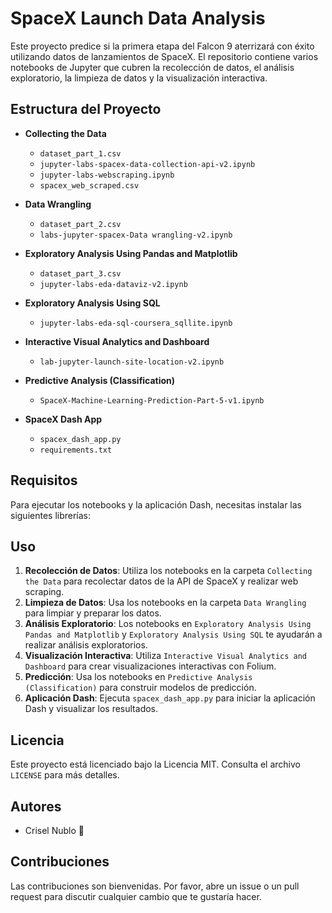 # SpaceX Launch Data Analysis

Este proyecto predice si la primera etapa del Falcon 9 aterrizará con éxito utilizando datos de lanzamientos de SpaceX. El repositorio contiene varios notebooks de Jupyter que cubren la recolección de datos, el análisis exploratorio, la limpieza de datos y la visualización interactiva.

## Estructura del Proyecto

- **Collecting the Data**
  - `dataset_part_1.csv`
  - `jupyter-labs-spacex-data-collection-api-v2.ipynb`
  - `jupyter-labs-webscraping.ipynb`
  - `spacex_web_scraped.csv`

- **Data Wrangling**
  - `dataset_part_2.csv`
  - `labs-jupyter-spacex-Data wrangling-v2.ipynb`

- **Exploratory Analysis Using Pandas and Matplotlib**
  - `dataset_part_3.csv`
  - `jupyter-labs-eda-dataviz-v2.ipynb`

- **Exploratory Analysis Using SQL**
  - `jupyter-labs-eda-sql-coursera_sqllite.ipynb`

- **Interactive Visual Analytics and Dashboard**
  - `lab-jupyter-launch-site-location-v2.ipynb`

- **Predictive Analysis (Classification)**
  - `SpaceX-Machine-Learning-Prediction-Part-5-v1.ipynb`

- **SpaceX Dash App**
  - `spacex_dash_app.py`
  - `requirements.txt`

## Requisitos

Para ejecutar los notebooks y la aplicación Dash, necesitas instalar las siguientes librerías:

## Uso

1. **Recolección de Datos**: Utiliza los notebooks en la carpeta `Collecting the Data` para recolectar datos de la API de SpaceX y realizar web scraping.
2. **Limpieza de Datos**: Usa los notebooks en la carpeta `Data Wrangling` para limpiar y preparar los datos.
3. **Análisis Exploratorio**: Los notebooks en `Exploratory Analysis Using Pandas and Matplotlib` y `Exploratory Analysis Using SQL` te ayudarán a realizar análisis exploratorios.
4. **Visualización Interactiva**: Utiliza `Interactive Visual Analytics and Dashboard` para crear visualizaciones interactivas con Folium.
5. **Predicción**: Usa los notebooks en `Predictive Analysis (Classification)` para construir modelos de predicción.
6. **Aplicación Dash**: Ejecuta `spacex_dash_app.py` para iniciar la aplicación Dash y visualizar los resultados.

## Licencia

Este proyecto está licenciado bajo la Licencia MIT. Consulta el archivo `LICENSE` para más detalles.

## Autores

- Crisel Nublo 🪻

## Contribuciones

Las contribuciones son bienvenidas. Por favor, abre un issue o un pull request para discutir cualquier cambio que te gustaría hacer.
